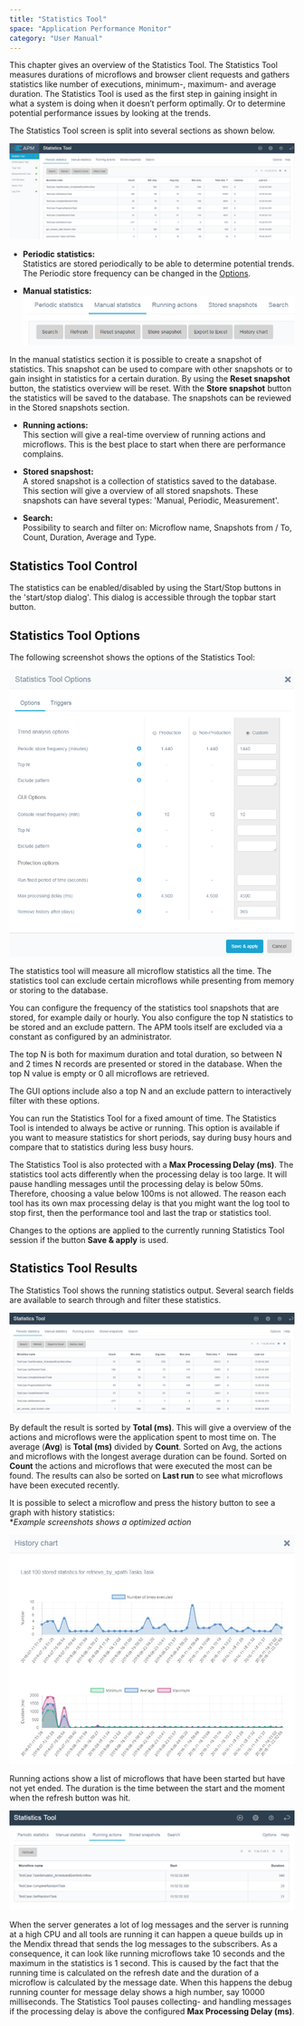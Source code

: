 ```yaml
---
title: "Statistics Tool"
space: "Application Performance Monitor"
category: "User Manual"
---
```

This chapter gives an overview of the Statistics Tool. The Statistics Tool measures durations of microflows
 and browser client requests and gathers statistics like number of executions, minimum-, maximum- and average
  duration. The Statistics Tool is used as the first step in gaining insight in what a system is doing when
   it doesn’t perform optimally. Or to determine potential performance issues by looking at the trends.

The Statistics Tool screen is split into several sections as shown below.


 ![](attachments/Statistics_Tool/Overview.png)


- **Periodic statistics:**   
Statistics are stored periodically to be able to determine potential trends. The Periodic store frequency
 can be changed in the [Options](#Options).   


- **Manual statistics:**  
 ![](attachments/Statistics_Tool/Manual_statistics.png)  

In the manual statistics section it is possible to create a snapshot of statistics. This snapshot can be
used to compare with other snapshots or to gain insight in statistics for a certain duration. By using
the **Reset snapshot** button, the statistics overview will be reset. With the **Store snapshot** button
 the statistics will be saved to the database. The snapshots can be reviewed in the
Stored snapshots section.  

- **Running actions:**  
This section will give a real-time overview of running actions and microflows. This is the best place to
 start when there are performance complains.

- **Stored snapshost:**  
A stored snapshot is a collection of statistics saved to the database. This section will give a overview
 of all stored snapshots. These snapshots can have several types: 'Manual, Periodic, Measurement'.

- **Search:**  
Possibility to search and filter on: Microflow name, Snapshots from / To, Count, Duration, Average and Type.

## Statistics Tool Control

The statistics can be enabled/disabled by using the Start/Stop buttons in the 'start/stop dialog'. This dialog is accessible through the topbar start button.


<a name="Options"></a>
## Statistics Tool Options

The following screenshot shows the options of the Statistics Tool:

 ![](attachments/Statistics_Tool/Options.png)

The statistics tool will measure all microflow statistics all the time. The statistics tool can exclude
 certain microflows while presenting from memory or storing to the database.

You can configure the frequency of the statistics tool snapshots that are stored, for example daily or
hourly. You also configure the top N statistics to be stored and an exclude pattern. The APM tools itself
 are excluded via a constant as configured by an administrator.

The top N is both for maximum duration and total duration, so between N and 2 times N records are presented
 or stored in the database. When the top N value is empty or 0 all microflows are retrieved.

The GUI options include also a top N and an exclude pattern to interactively filter with these options.

You can run the Statistics Tool for a fixed amount of time. The Statistics Tool is intended to always
be active or running. This option is available if you want to measure statistics for short periods, say
 during busy hours and compare that to statistics during less busy hours.

The Statistics Tool is also protected with a **Max Processing Delay (ms)**. The statistics tool acts
 differently when the processing delay is too large. It will pause handling messages until the processing
  delay is below 50ms. Therefore, choosing a value below 100ms is not allowed. The reason each tool has its
   own max processing delay is that you might want the log tool to stop first, then the performance tool
   and last the trap or statistics tool.

Changes to the options are applied to the currently running Statistics Tool session if the button
**Save & apply** is used.

## Statistics Tool Results

The Statistics Tool shows the running statistics output. Several search fields are available to search
through and filter these statistics.

 ![](attachments/Statistics_Tool/Statistics.png)

By default the result is sorted by **Total (ms)**. This will give a overview of the actions and microflows were the
application spent to most time on. The average (**Avg**) is **Total (ms)** divided by **Count**. Sorted on Avg, the actions and
microflows with the longest average duration can be found. Sorted on **Count** the actions and microflows that
were executed the most can be found. The results can also be sorted on **Last run** to see what microflows
have been executed recently.

It is possible to select a microflow and press the history button to see a graph with history statistics:  
*_Example screenshots shows a optimized action_

![](attachments/Statistics_Tool/Trend.png)

Running actions show a list of microflows that have been started but have not yet ended. The duration
is the time between the start and the moment when the refresh button was hit.

![](attachments/Statistics_Tool/Now_Running.png)

When the server generates a lot of log messages and the server is running at a high CPU and all tools are
running it can happen a queue builds up in the Mendix thread that sends the log messages to the subscribers.
 As a consequence, it can look like running microflows take 10 seconds and the maximum in the statistics is
  1 second. This is caused by the fact that the running time is calculated on the refresh date and the
  duration of a microflow is calculated by the message date. When this happens the debug running counter
  for message delay shows a high number, say 10000 milliseconds. The Statistics Tool pauses collecting-
  and handling messages if the processing delay is above the configured **Max Processing Delay (ms)**.
